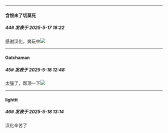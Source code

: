 ﻿
*****

####  含恨未了切莫死  
##### 44#       发表于 2025-5-17 18:22

感谢汉化，爽玩中<img src="https://static.stage1st.com/image/smiley/face2017/037.png" referrerpolicy="no-referrer">


*****

####  Gatchaman  
##### 45#       发表于 2025-5-18 12:48

太强了，帮顶一下<img src="https://static.stage1st.com/image/smiley/face2017/033.png" referrerpolicy="no-referrer">


*****

####  lighttt  
##### 46#       发表于 2025-5-18 13:14

汉化辛苦了

